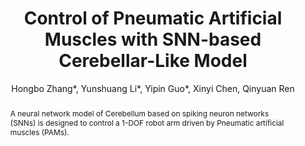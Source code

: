 ---
title: "Control of Pneumatic Artificial Muscles with SNN-based Cerebellar-Like Model"
paper_link: 'https://link.springer.com/chapter/10.1007/978-3-030-90525-5_79'
code_link:
youtube_link:
twitter_link:
bilibili_link: 

author: "Hongbo Zhang*, Yunshuang Li*, Yipin Guo*, Xinyi Chen, Qinyuan Ren"
abstract: "A neural network model of Cerebellum based on spiking neuron networks (SNNs) is designed to control a 1-DOF robot arm driven by Pneumatic artificial muscles (PAMs)."
category: manuscripts
journal: International Conference on Social Robotics (ICSR), 2021
year: 2021
relevance: 1
title_picture: '/images/muscle.png'
---